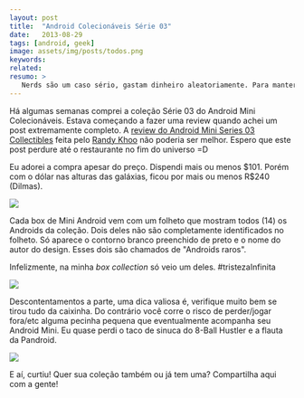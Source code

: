 ```yaml
---
layout: post
title:  "Android Colecionáveis Série 03"
date:   2013-08-29
tags: [android, geek]
image: assets/img/posts/todos.png
keywords:
related:
resumo: >
   Nerds são um caso sério, gastam dinheiro aleatoriamente. Para mantermos com esta boa fama exibo aqui meus novos Androids colecionáveis. Espero que morram de inveja e comprem também rs :).
---
```

<p>Há algumas semanas comprei a coleção Série 03 do Android Mini Colecionáveis. Estava começando a fazer uma review quando achei um post extremamente completo. A <a href="http://www.androidauthority.com/android-mini-series-03-review-collectibles-117587/" target="_blank">review do Android Mini Series 03 Collectibles</a> feita pelo <a title="Twitter do Randy Khoo" href="https://twitter.com/randy_khoo" target="_blank">Randy Khoo</a> não poderia ser melhor. Espero que este post perdure até o restaurante no fim do universo =D</p>
<p>Eu adorei a compra apesar do preço. Dispendi mais ou menos $101. Porém com o dólar nas alturas das galáxias, ficou por mais ou menos R$240 (Dilmas).</p>

![]({{site.url}}/assets/img/posts/android-collectibles1.jpg)

<p>Cada box de Mini Android vem com um folheto que mostram todos (14) os Androids da coleção. Dois deles não são completamente identificados no folheto. Só aparece o contorno branco preenchido de preto e o nome do autor do design. Esses dois são chamados de "Androids raros".</p>
<p>Infelizmente, na minha <em>box collection</em> só veio um deles. #tristezaInfinita</p>

![]({{site.url}}/assets/img/posts/android-collectibles2.jpg)

<p>Descontentamentos a parte, uma dica valiosa é, verifique muito bem se tirou tudo da caixinha. Do contrário você corre o risco de perder/jogar fora/etc alguma pecinha pequena que eventualmente acompanha seu Android Mini. Eu quase perdi o taco de sinuca do 8-Ball Hustler e a flauta da Pandroid.</p>

![]({{site.url}}/assets/img/posts/android-collectibles3.jpg)

E aí, curtiu! Quer sua coleção também ou já tem uma? Compartilha aqui com a gente! 
